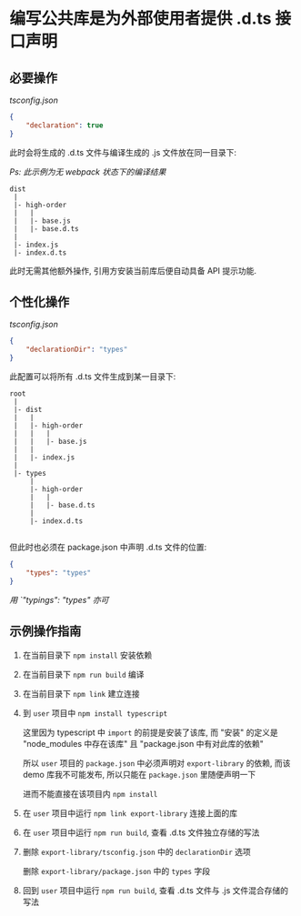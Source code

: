 编写公共库是为外部使用者提供 .d.ts 接口声明
===

## 必要操作

_tsconfig.json_

```json
{
    "declaration": true
}
```

此时会将生成的 .d.ts 文件与编译生成的 .js 文件放在同一目录下:

_Ps: 此示例为无 webpack 状态下的编译结果_

```
dist
 |
 |- high-order
 |   |
 |   |- base.js
 |   |- base.d.ts
 |
 |- index.js
 |- index.d.ts
```

此时无需其他额外操作, 引用方安装当前库后便自动具备 API 提示功能.

## 个性化操作

_tsconfig.json_

```json
{
    "declarationDir": "types"
}
```

此配置可以将所有 .d.ts 文件生成到某一目录下:

```
root
 |
 |- dist
 |   |
 |   |- high-order
 |   |   |
 |   |   |- base.js
 |   |
 |   |- index.js
 |
 |- types
     |
     |- high-order
     |   |
     |   |- base.d.ts
     |
     |- index.d.ts
 
```

但此时也必须在 package.json 中声明 .d.ts 文件的位置:

```json
{
    "types": "types"
}
```

_用 `"typings": "types" 亦可_

## 示例操作指南

1. 在当前目录下 `npm install` 安装依赖

1. 在当前目录下 `npm run build` 编译

1. 在当前目录下 `npm link` 建立连接

1. 到 `user` 项目中 `npm install typescript`

    这里因为 typescript 中 `import` 的前提是安装了该库, 而 "安装" 的定义是 "node_modules 中存在该库" 且 "package.json 中有对此库的依赖"

    所以 `user` 项目的 `package.json` 中必须声明对 `export-library` 的依赖, 而该 demo 库我不可能发布, 所以只能在 `package.json` 里随便声明一下
    
    进而不能直接在该项目内 `npm install`

1. 在 `user` 项目中运行 `npm link export-library` 连接上面的库

1. 在 `user` 项目中运行 `npm run build`, 查看 .d.ts 文件独立存储的写法

1. 删除 `export-library/tsconfig.json` 中的 `declarationDir` 选项

    删除 `export-library/package.json` 中的 `types` 字段
    
1. 回到 `user` 项目中运行 `npm run build`, 查看 .d.ts 文件与 .js 文件混合存储的写法
